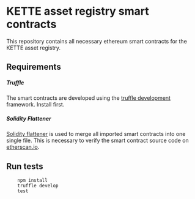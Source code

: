 # KETTE asset registry smart contracts

This repository contains all necessary ethereum smart contracts for the KETTE asset registry. 

## Requirements

##### Truffle

The smart contracts are developed using the [truffle development](https://github.com/trufflesuite/truffle) framework. Install first.

##### Solidity Flattener

[Solidity flattener](https://github.com/BlockCatIO/solidity-flattener) is used to merge all imported smart contracts into one single file. This is necessary to verify the smart contract source code on [etherscan.io](http://etherscan.io/). 

## Run tests
        npm install
        truffle develop
        test